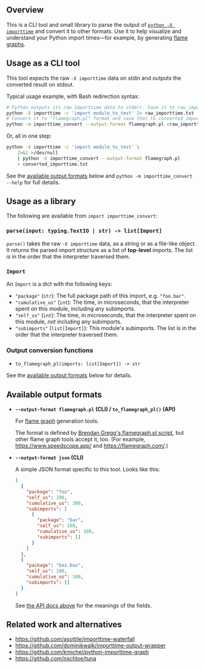 ## Overview

This is a CLI tool and small library to parse the output of [`python -X importtime`](https://docs.python.org/3/using/cmdline.html#cmdoption-X) and convert it to other formats. Use it to help visualize and understand your Python import times—for example, by generating [flame graphs](https://www.brendangregg.com/flamegraphs.html).

## Usage as a CLI tool

This tool expects the raw `-X importtime` data on stdin and outputs the converted result on stdout.

Typical usage example, with Bash redirection syntax:

```bash
# Python outputs its raw importtime data to stderr. Save it to raw_importtime.txt.
python -X importtime -c 'import module_to_test' 2> raw_importtime.txt
# Convert it to "flamegraph.pl" format and save that to converted_importtime.txt.
python -m importtime_convert --output-format flamegraph.pl <raw_importtime.txt >converted_importtime.txt
```

Or, all in one step:

```bash
python -X importtime -c 'import module_to_test' \
    2>&1 >/dev/null
    | python -X importtime_convert --output-format flamegraph.pl
    > converted_importtime.txt
```

See the [available output formats](#available-output-formats) below and `python -m importtime_convert --help` for full details.

## Usage as a library

The following are available from `import importtime_convert`:

### `parse(input: typing.TextIO | str) -> list[Import]`

`parse()` takes the raw `-X importtime` data, as a string or as a file-like object. It returns the parsed import structure as a list of **top-level** imports. The list is in the order that the interpreter traversed them.

### `Import`

An `Import` is a dict with the following keys:

* `"package"` (`str`): The full package path of this import, e.g. `"foo.bar"`.
* `"cumulative_us"` (`int`): The time, in microseconds, that the interpreter spent on this module, including any subimports.
* `"self_us"` (`int`): The time, in microseconds, that the interpreter spent on this module, *not* including any subimports.
* `"subimports"` (`list[Import]`): This module's subimports. The list is in the order that the interpreter traversed them.

### Output conversion functions

* `to_flamegraph_pl(imports: list[Import]) -> str`

See the [available output formats](#available-output-formats) below for details.

## Available output formats

* **`--output-format flamegraph.pl` (CLI) / `to_flamegraph_pl()` (API)**

  For [flame graph](https://www.brendangregg.com/flamegraphs.html) generation tools.

  The format is defined by [Brendan Gregg's flamegraph.pl script](https://github.com/brendangregg/FlameGraph), but other flame graph tools accept it, too. (For example, https://www.speedscope.app/ and https://flamegraph.com/.)

* **`--output-format json` (CLI)**

  A simple JSON format specific to this tool. Looks like this:

  ```json
  [
    {
      "package": "foo",
      "self_us": 200,
      "cumulative_us": 300,
      "subimports": [
        {
          "package": "bar",
          "self_us": 100,
          "cumulative_us": 100,
          "subimports": []
        }
      ]
    },
    {
      "package": "baz.baz",
      "self_us": 100,
      "cumulative_us": 100,
      "subimports": []
    }
  ]
  ```

  See [the API docs above](#Import) for the meanings of the fields.

## Related work and alternatives

* https://github.com/asottile/importtime-waterfall
* https://github.com/dominikwalk/importtime-output-wrapper
* https://github.com/kmichel/python-importtime-graph
* https://github.com/nschloe/tuna
